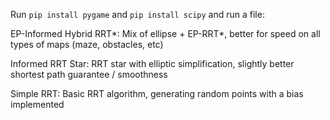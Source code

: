 Run `pip install pygame` and `pip install scipy` and run a file:

EP-Informed Hybrid RRT*: Mix of ellipse + EP-RRT*, better for speed on all types of maps (maze, obstacles, etc)

Informed RRT Star: RRT star with elliptic simplification, slightly better shortest path guarantee / smoothness

Simple RRT: Basic RRT algorithm, generating random points with a bias implemented

